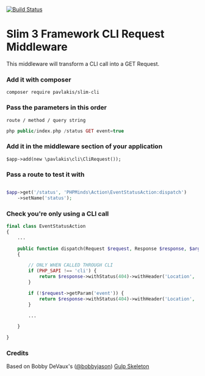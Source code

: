 [![Build Status](https://travis-ci.org/pavlakis/slim-cli.svg)](https://travis-ci.org/pavlakis/slim-cli)

# Slim 3 Framework CLI Request Middleware

This middleware will transform a CLI call into a GET Request.

### Add it with composer
```
composer require pavlakis/slim-cli
```

### Pass the parameters in this order
`route / method / query string`
```php
php public/index.php /status GET event=true
```

### Add it in the middleware section of your application
```
$app->add(new \pavlakis\cli\CliRequest());
```

### Pass a route to test it with

```php

$app->get('/status', 'PHPMinds\Action\EventStatusAction:dispatch')
    ->setName('status');

```

### Check you're only using a CLI call

```php
final class EventStatusAction
{
    ...

    public function dispatch(Request $request, Response $response, $args)
    {

        // ONLY WHEN CALLED THROUGH CLI
        if (PHP_SAPI !== 'cli') {
            return $response->withStatus(404)->withHeader('Location', '/404');
        }

        if (!$request->getParam('event')) {
            return $response->withStatus(404)->withHeader('Location', '/404');
        }

        ...

    }

}
```


### Credits

Based on Bobby DeVaux's ([@bobbyjason](https://twitter.com/bobbyjason)) [Gulp Skeleton](https://github.com/dvomedia/gulp-skeleton/blob/master/web/index.php)